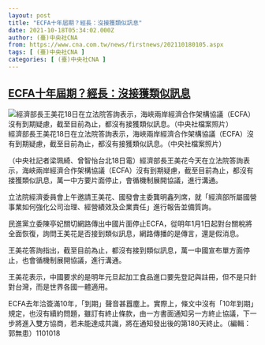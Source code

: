 ```yaml
---
layout: post
title: "ECFA十年屆期？經長：沒接獲類似訊息"
date: 2021-10-18T05:34:02.000Z
author: (臺)中央社CNA
from: https://www.cna.com.tw/news/firstnews/202110180105.aspx
tags: [ (臺)中央社CNA ]
categories: [ (臺)中央社CNA ]
---
```

<!--1634535242000-->
[ECFA十年屆期？經長：沒接獲類似訊息](https://www.cna.com.tw/news/firstnews/202110180105.aspx)
------

<div>
<div><div><div style="--aspect-ratio:972/768;"><picture><source media="(max-width: 414px)" data-srcset="https://imgcdn.cna.com.tw/www/WebPhotos/800/20211018/972x768_815731493900.jpg"><source media="(min-width: 413px)" data-srcset="https://imgcdn.cna.com.tw/www/WebPhotos/1024/20211018/972x768_815731493900.jpg"><img data-src="https://imgcdn.cna.com.tw/www/WebPhotos/800/20211018/972x768_815731493900.jpg" alt="經濟部長王美花18日在立法院答詢表示，海峽兩岸經濟合作架構協議（ECFA）沒有到期疑慮，截至目前為止，都沒有接獲類似訊息。（中央社檔案照片）" data-srcset="https://imgcdn.cna.com.tw/www/WebPhotos/800/20211018/972x768_815731493900.jpg 414w, https://imgcdn.cna.com.tw/www/WebPhotos/1024/20211018/972x768_815731493900.jpg 1024w"></picture></div><div>經濟部長王美花18日在立法院答詢表示，海峽兩岸經濟合作架構協議（ECFA）沒有到期疑慮，截至目前為止，都沒有接獲類似訊息。（中央社檔案照片）</div></div></div><div></div><div><p>（中央社記者梁珮綺、曾智怡台北18日電）經濟部長王美花今天在立法院答詢表示，海峽兩岸經濟合作架構協議（ECFA）沒有到期疑慮，截至目前為止，都沒有接獲類似訊息，萬一中方要片面停止，會循機制展開協議，進行溝通。</p><p>立法院經濟委員會上午邀請王美花、國發會主委龔明鑫列席，就「經濟部所屬國營事業如何強化公司治理、經營績效及企業責任」進行報告並備質詢。</p><p>民進黨立委陳亭妃關切網路傳出中國片面停止ECFA，從明年1月1日起對台關稅將全面恢復，詢問王美花是否接到類似訊息，網路傳播的是傳言，還是假消息。</p><p>王美花答詢指出，截至目前為止，都沒有接到類似訊息，萬一中國宣布單方面停止，也會循機制展開協議，進行溝通。</p><p>王美花表示，中國要求的是明年元旦起加工食品進口要先登記與註冊，但不是只針對台灣，而是世界各國一體適用。</p><p>ECFA去年洽簽滿10年，「到期」聲音甚囂塵上。實際上，條文中沒有「10年到期」規定，也沒有續約問題，雖訂有終止條款，由一方書面通知另一方終止協議，下一步將進入雙方協商，若未能達成共識，將在通知發出後的第180天終止。（編輯：郭無患）1101018</p></div>
</div>
